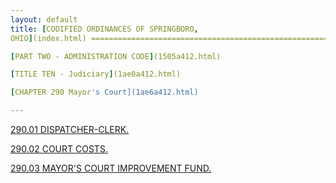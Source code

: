 ```yaml
---
layout: default 
title: [CODIFIED ORDINANCES OF SPRINGBORO,
OHIO](index.html) =====================================================

[PART TWO - ADMINISTRATION CODE](1505a412.html)

[TITLE TEN - Judiciary](1ae0a412.html)

[CHAPTER 290 Mayor's Court](1ae6a412.html)

---
```


[290.01 DISPATCHER-CLERK.](1b01a412.html)

[290.02 COURT COSTS.](1b05a412.html)

[290.03 MAYOR'S COURT IMPROVEMENT FUND.](1b0da412.html)
